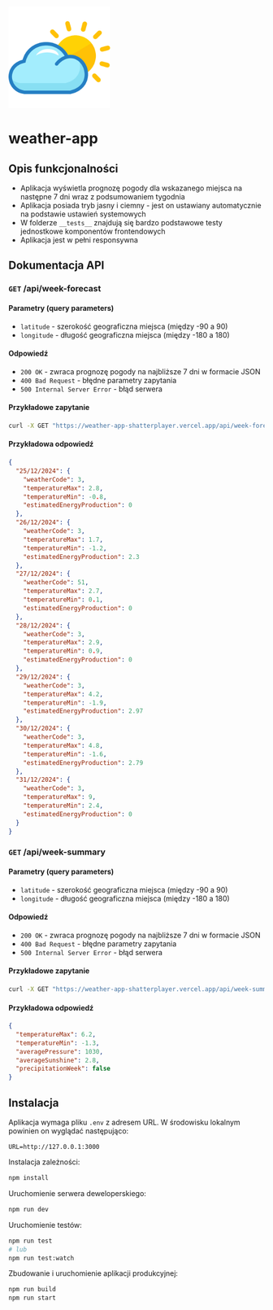 <img src="./app/favicon.ico" alt="icon" width="200" />

# weather-app

## Opis funkcjonalności

- Aplikacja wyświetla prognozę pogody dla wskazanego miejsca na następne 7 dni wraz z podsumowaniem tygodnia
- Aplikacja posiada tryb jasny i ciemny - jest on ustawiany automatycznie na podstawie ustawień systemowych
- W folderze `__tests__` znajdują się bardzo podstawowe testy jednostkowe komponentów frontendowych
- Aplikacja jest w pełni responsywna

## Dokumentacja API

### `GET` /api/week-forecast

#### Parametry (query parameters)

- `latitude` - szerokość geograficzna miejsca (między -90 a 90)
- `longitude` - długość geograficzna miejsca (między -180 a 180)

#### Odpowiedź

- `200 OK` - zwraca prognozę pogody na najbliższe 7 dni w formacie JSON
- `400 Bad Request` - błędne parametry zapytania
- `500 Internal Server Error` - błąd serwera

#### Przykładowe zapytanie

```bash
curl -X GET "https://weather-app-shatterplayer.vercel.app/api/week-forecast?latitude=51.1&longitude=17.0"
```

#### Przykładowa odpowiedź

```json
{
  "25/12/2024": {
    "weatherCode": 3,
    "temperatureMax": 2.8,
    "temperatureMin": -0.8,
    "estimatedEnergyProduction": 0
  },
  "26/12/2024": {
    "weatherCode": 3,
    "temperatureMax": 1.7,
    "temperatureMin": -1.2,
    "estimatedEnergyProduction": 2.3
  },
  "27/12/2024": {
    "weatherCode": 51,
    "temperatureMax": 2.7,
    "temperatureMin": 0.1,
    "estimatedEnergyProduction": 0
  },
  "28/12/2024": {
    "weatherCode": 3,
    "temperatureMax": 2.9,
    "temperatureMin": 0.9,
    "estimatedEnergyProduction": 0
  },
  "29/12/2024": {
    "weatherCode": 3,
    "temperatureMax": 4.2,
    "temperatureMin": -1.9,
    "estimatedEnergyProduction": 2.97
  },
  "30/12/2024": {
    "weatherCode": 3,
    "temperatureMax": 4.8,
    "temperatureMin": -1.6,
    "estimatedEnergyProduction": 2.79
  },
  "31/12/2024": {
    "weatherCode": 3,
    "temperatureMax": 9,
    "temperatureMin": 2.4,
    "estimatedEnergyProduction": 0
  }
}
```

### `GET` /api/week-summary

#### Parametry (query parameters)

- `latitude` - szerokość geograficzna miejsca (między -90 a 90)
- `longitude` - długość geograficzna miejsca (między -180 a 180)

#### Odpowiedź

- `200 OK` - zwraca prognozę pogody na najbliższe 7 dni w formacie JSON
- `400 Bad Request` - błędne parametry zapytania
- `500 Internal Server Error` - błąd serwera

#### Przykładowe zapytanie

```bash
curl -X GET "https://weather-app-shatterplayer.vercel.app/api/week-summary?latitude=51.1&longitude=17.0"
```

#### Przykładowa odpowiedź

```json
{
  "temperatureMax": 6.2,
  "temperatureMin": -1.3,
  "averagePressure": 1030,
  "averageSunshine": 2.8,
  "precipitationWeek": false
}
```

## Instalacja

Aplikacja wymaga pliku `.env` z adresem URL. W środowisku lokalnym powinien on wyglądać następująco:

```env
URL=http://127.0.0.1:3000
```

Instalacja zależności:

```bash
npm install
```

Uruchomienie serwera deweloperskiego:

```bash
npm run dev
```

Uruchomienie testów:

```bash
npm run test
# lub
npm run test:watch
```

Zbudowanie i uruchomienie aplikacji produkcyjnej:

```bash
npm run build
npm run start
```
